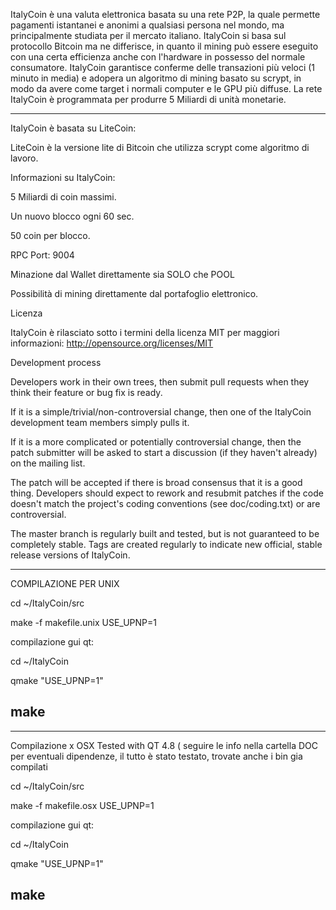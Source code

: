 ItalyCoin è una valuta elettronica basata su una rete P2P, la quale permette pagamenti istantanei e anonimi a qualsiasi persona nel mondo, ma principalmente studiata per il mercato italiano. ItalyCoin si basa sul protocollo Bitcoin ma ne differisce, in quanto il mining può essere eseguito con una certa efficienza anche con l'hardware in possesso del normale consumatore. ItalyCoin garantisce conferme delle transazioni più veloci (1 minuto in media) e adopera un algoritmo di mining basato su scrypt, in modo da avere come target i normali computer e le GPU più diffuse. La rete ItalyCoin è programmata per produrre 5 Miliardi di unità monetarie.
__________________________________
ItalyCoin è basata su LiteCoin:

LiteCoin è la versione lite di Bitcoin che utilizza scrypt come algoritmo di lavoro.

Informazioni su ItalyCoin:

5 Miliardi di coin massimi.

Un nuovo blocco ogni 60 sec.

50 coin per blocco.

RPC Port: 9004

Minazione dal Wallet direttamente sia SOLO che POOL

Possibilità di mining direttamente dal portafoglio elettronico.

Licenza

ItalyCoin è rilasciato sotto i termini della licenza MIT per maggiori informazioni: http://opensource.org/licenses/MIT

Development process

Developers work in their own trees, then submit pull requests when they think their feature or bug fix is ready.

If it is a simple/trivial/non-controversial change, then one of the ItalyCoin development team members simply pulls it.

If it is a more complicated or potentially controversial change, then the patch submitter will be asked to start a discussion (if they haven't already) on the mailing list.

The patch will be accepted if there is broad consensus that it is a good thing. Developers should expect to rework and resubmit patches if the code doesn't match the project's coding conventions (see doc/coding.txt) or are controversial.

The master branch is regularly built and tested, but is not guaranteed to be completely stable. Tags are created regularly to indicate new official, stable release versions of ItalyCoin.

---------------------------------
COMPILAZIONE PER UNIX

cd ~/ItalyCoin/src

make -f makefile.unix USE_UPNP=1

compilazione gui qt:

cd ~/ItalyCoin

qmake "USE_UPNP=1"

make
---------------------------------
---------------------------------
Compilazione x OSX  Tested with QT 4.8
( seguire le info nella cartella DOC per eventuali dipendenze, il tutto è stato testato, trovate anche i bin gia compilati

cd ~/ItalyCoin/src

make -f makefile.osx USE_UPNP=1

compilazione gui qt:

cd ~/ItalyCoin

qmake "USE_UPNP=1"

make
--------------------------------


